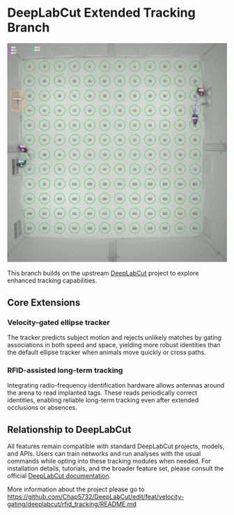 # DeepLabCut Extended Tracking Branch

![Arena tracking cover](docs/images/arena_tracking_image.png)

This branch builds on the upstream [DeepLabCut](https://github.com/DeepLabCut/DeepLabCut) project to explore enhanced tracking capabilities.

## Core Extensions

### Velocity-gated ellipse tracker

The tracker predicts subject motion and rejects unlikely matches by gating associations in both speed and space, yielding more robust identities than the default ellipse tracker when animals move quickly or cross paths.

### RFID-assisted long-term tracking

Integrating radio-frequency identification hardware allows antennas around the arena to read implanted tags. These reads periodically correct identities, enabling reliable long-term tracking even after extended occlusions or absences.

## Relationship to DeepLabCut

All features remain compatible with standard DeepLabCut projects, models, and APIs. Users can train networks and run analyses with the usual commands while opting into these tracking modules when needed. For installation details, tutorials, and the broader feature set, please consult the official [DeepLabCut documentation](https://github.com/DeepLabCut/DeepLabCut).

More information about the project please go to https://github.com/Chap5732/DeepLabCut/edit/feat/velocity-gating/deeplabcut/rfid_tracking/README.md
